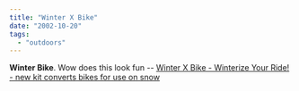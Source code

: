 ```yaml
---
title: "Winter X Bike"
date: "2002-10-20"
tags: 
  - "outdoors"
---
```


**Winter Bike**. Wow does this look fun -- [Winter X Bike - Winterize Your Ride! - new kit converts bikes for use on snow](http://www.winterxbike.com/index.htm)
